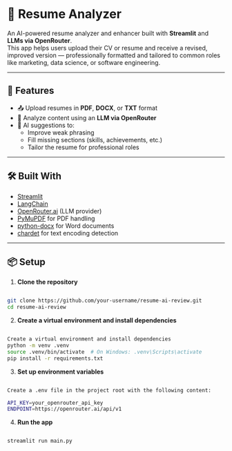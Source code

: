 # 📄 Resume Analyzer

An AI-powered resume analyzer and enhancer built with **Streamlit** and **LLMs via OpenRouter**.  
This app helps users upload their CV or resume and receive a revised, improved version — professionally formatted and tailored to common roles like marketing, data science, or software engineering.

---

## 🚀 Features

- 📤 Upload resumes in **PDF**, **DOCX**, or **TXT** format  
- 🤖 Analyze content using an **LLM via OpenRouter**  
- 🧠 AI suggestions to:
  - Improve weak phrasing
  - Fill missing sections (skills, achievements, etc.)
  - Tailor the resume for professional roles

---

## 🛠 Built With

- [Streamlit](https://streamlit.io/)
- [LangChain](https://www.langchain.com/)
- [OpenRouter.ai](https://openrouter.ai/) (LLM provider)
- [PyMuPDF](https://pymupdf.readthedocs.io/en/latest/) for PDF handling
- [python-docx](https://python-docx.readthedocs.io/en/latest/) for Word documents
- [chardet](https://github.com/chardet/chardet) for text encoding detection

---

## 📦 Setup

1. **Clone the repository**

```bash

git clone https://github.com/your-username/resume-ai-review.git
cd resume-ai-review

```
2. **Create a virtual environment and install dependencies**

```bash

Create a virtual environment and install dependencies
python -m venv .venv
source .venv/bin/activate  # On Windows: .venv\Scripts\activate
pip install -r requirements.txt

```

3. **Set up environment variables**
```bash

Create a .env file in the project root with the following content:

API_KEY=your_openrouter_api_key
ENDPOINT=https://openrouter.ai/api/v1

```

4. **Run the app**
```bash

streamlit run main.py

```